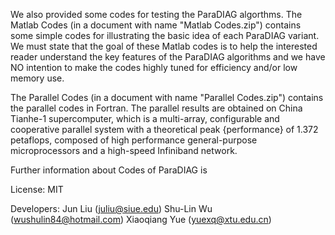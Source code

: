 We also provided some codes for testing the ParaDIAG algorthms. The Matlab Codes (in a document with name "Matlab Codes.zip") contains some 
simple codes for illustrating the basic idea of each ParaDIAG variant. We must state that the goal of these Matlab codes is to help the interested
reader understand the key features of the ParaDIAG algorithms and we have NO intention to make the codes  highly tuned for efficiency and/or
low memory use. 

The Parallel Codes (in a document with name "Parallel Codes.zip") contains the parallel codes in Fortran. The parallel results are obtained 
on China Tianhe-1 supercomputer, which is a multi-array, configurable and cooperative parallel system with a theoretical peak {performance} of 1.372 petaflops, composed
of high performance general-purpose microprocessors and a high-speed Infiniband network. 

Further information about Codes of ParaDIAG is

License:  MIT

Developers: Jun Liu (juliu@siue.edu)
            Shu-Lin Wu (wushulin84@hotmail.com)
            Xiaoqiang Yue (yuexq@xtu.edu.cn)
